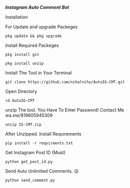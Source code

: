 ***Instagram Auto Comment Bot***


Installation 

For Update and upgrade Packeges
```
pkg update && pkg upgrade
```

Install Required Packeges
```
pkg install git
```

```
pkg install unzip
```

Install The Tool in Your Terminal
```
git clone https://github.com/nihalnihu/AutoIG-CMT.git
```

Open Directory 
```
cd AutoIG-CMT
```

unzip The tool. You Have To Enter Password! Contact Me wa.me/919605945309
```
unzip IG-CMT.zip
```
After Unzipped. Install Requirements
```
pip install -r requirments.txt
```

Get Instagram Post ID (Must)
```
python get_post_id.py
```
Send Auto Unlimited Comments. 😜 
```
python send_comment.py
```
